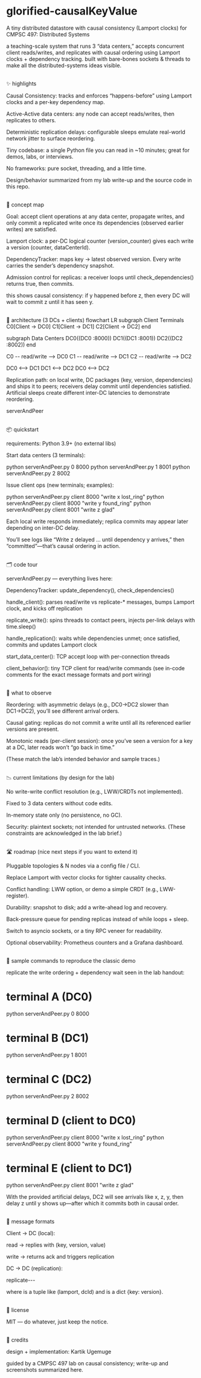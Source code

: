 # glorified-causalKeyValue
A tiny distributed datastore with causal consistency (Lamport clocks) for CMPSC 497: Distributed Systems

a teaching-scale system that runs 3 “data centers,” accepts concurrent client reads/writes, and replicates with causal ordering using Lamport clocks + dependency tracking. built with bare-bones sockets & threads to make all the distributed-systems ideas visible.

<br>
✨ highlights

Causal Consistency: tracks and enforces “happens-before” using Lamport clocks and a per-key dependency map.

Active-Active data centers: any node can accept reads/writes, then replicates to others.

Deterministic replication delays: configurable sleeps emulate real-world network jitter to surface reordering.

Tiny codebase: a single Python file you can read in ~10 minutes; great for demos, labs, or interviews.

No frameworks: pure socket, threading, and a little time.

Design/behavior summarized from my lab write-up and the source code in this repo. 


<br>
🧠 concept map

Goal: accept client operations at any data center, propagate writes, and only commit a replicated write once its dependencies (observed earlier writes) are satisfied.

Lamport clock: a per-DC logical counter (version_counter) gives each write a version (counter, dataCenterId).

DependencyTracker: maps key → latest observed version. Every write carries the sender’s dependency snapshot.

Admission control for replicas: a receiver loops until check_dependencies() returns true, then commits.

this shows causal consistency: if y happened before z, then every DC will wait to commit z until it has seen y. 


<br>
🧩 architecture (3 DCs + clients)
flowchart LR
  subgraph Client Terminals
    C0[Client → DC0]
    C1[Client → DC1]
    C2[Client → DC2]
  end

  subgraph Data Centers
    DC0((DC0 :8000))
    DC1((DC1 :8001))
    DC2((DC2 :8002))
  end

  C0 -- read/write --> DC0
  C1 -- read/write --> DC1
  C2 -- read/write --> DC2

  DC0 <--> DC1
  DC1 <--> DC2
  DC0 <--> DC2


Replication path: on local write, DC packages (key, version, dependencies) and ships it to peers; receivers delay commit until dependencies satisfied. Artificial sleeps create different inter-DC latencies to demonstrate reordering. 

serverAndPeer

<br>
📦 quickstart

requirements: Python 3.9+ (no external libs)

Start data centers (3 terminals):

python serverAndPeer.py 0 8000
python serverAndPeer.py 1 8001
python serverAndPeer.py 2 8002


Issue client ops (new terminals; examples):

python serverAndPeer.py client 8000 "write x lost_ring"
python serverAndPeer.py client 8000 "write y found_ring"
python serverAndPeer.py client 8001 "write z glad"


Each local write responds immediately; replica commits may appear later depending on inter-DC delay.

You’ll see logs like “Write z delayed … until dependency y arrives,” then “committed”—that’s causal ordering in action. 

<br>
🗂️ code tour

serverAndPeer.py — everything lives here:

DependencyTracker: update_dependency(), check_dependencies()

handle_client(): parses read/write vs replicate-* messages, bumps Lamport clock, and kicks off replication

replicate_write(): spins threads to contact peers, injects per-link delays with time.sleep()

handle_replication(): waits while dependencies unmet; once satisfied, commits and updates Lamport clock

start_data_center(): TCP accept loop with per-connection threads

client_behavior(): tiny TCP client for read/write commands
(see in-code comments for the exact message formats and port wiring) 


<br>
🧪 what to observe

Reordering: with asymmetric delays (e.g., DC0→DC2 slower than DC1→DC2), you’ll see different arrival orders.

Causal gating: replicas do not commit a write until all its referenced earlier versions are present.

Monotonic reads (per-client session): once you’ve seen a version for a key at a DC, later reads won’t “go back in time.”

(These match the lab’s intended behavior and sample traces.) 

<br>
📉 current limitations (by design for the lab)

No write-write conflict resolution (e.g., LWW/CRDTs not implemented).

Fixed to 3 data centers without code edits.

In-memory state only (no persistence, no GC).

Security: plaintext sockets; not intended for untrusted networks.
(These constraints are acknowledged in the lab brief.) 


<br>
🛣️ roadmap (nice next steps if you want to extend it)

 Pluggable topologies & N nodes via a config file / CLI.

 Replace Lamport with vector clocks for tighter causality checks.

 Conflict handling: LWW option, or demo a simple CRDT (e.g., LWW-register).

 Durability: snapshot to disk; add a write-ahead log and recovery.

 Back-pressure queue for pending replicas instead of while loops + sleep.

 Switch to asyncio sockets, or a tiny RPC veneer for readability.

 Optional observability: Prometheus counters and a Grafana dashboard.

<br>
🧪 sample commands to reproduce the classic demo

replicate the write ordering + dependency wait seen in the lab handout:

# terminal A (DC0)
python serverAndPeer.py 0 8000
# terminal B (DC1)
python serverAndPeer.py 1 8001
# terminal C (DC2)
python serverAndPeer.py 2 8002

# terminal D (client to DC0)
python serverAndPeer.py client 8000 "write x lost_ring"
python serverAndPeer.py client 8000 "write y found_ring"

# terminal E (client to DC1)
python serverAndPeer.py client 8001 "write z glad"


With the provided artificial delays, DC2 will see arrivals like x, z, y, then delay z until y shows up—after which it commits both in causal order. 


<br>
🧾 message formats

Client → DC (local):

read <key> <placeholder> → replies with (key, version, value)

write <key> <value> → returns ack and triggers replication

DC → DC (replication):

replicate-<key>-<version>-<dependencies>

where <version> is a tuple like (lamport, dcId) and <dependencies> is a dict {key: version}. 

<br>
📝 license

MIT — do whatever, just keep the notice.

<br>
🙌 credits

design + implementation: Kartik Ugemuge

guided by a CMPSC 497 lab on causal consistency; write-up and screenshots summarized here. 
